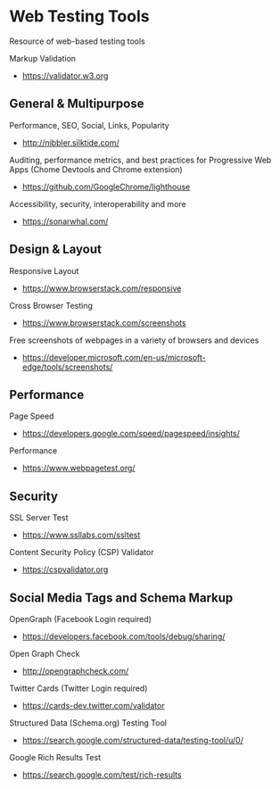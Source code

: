 # Web Testing Tools

Resource of web-based testing tools

Markup Validation
- https://validator.w3.org


## General & Multipurpose

Performance, SEO, Social, Links, Popularity
- http://nibbler.silktide.com/

Auditing, performance metrics, and best practices for Progressive Web Apps (Chome Devtools and Chrome extension)
- https://github.com/GoogleChrome/lighthouse

Accessibility, security, interoperability and more
- https://sonarwhal.com/


## Design & Layout

Responsive Layout
- https://www.browserstack.com/responsive

Cross Browser Testing
- https://www.browserstack.com/screenshots

Free screenshots of webpages in a variety of browsers and devices
- https://developer.microsoft.com/en-us/microsoft-edge/tools/screenshots/


## Performance

Page Speed
- https://developers.google.com/speed/pagespeed/insights/

Performance
- https://www.webpagetest.org/


## Security

SSL Server Test
- https://www.ssllabs.com/ssltest

Content Security Policy (CSP) Validator
- https://cspvalidator.org


## Social Media Tags and Schema Markup

OpenGraph (Facebook Login required)
- https://developers.facebook.com/tools/debug/sharing/

Open Graph Check
- http://opengraphcheck.com/

Twitter Cards (Twitter Login required)
- https://cards-dev.twitter.com/validator

Structured Data (Schema.org) Testing Tool
- https://search.google.com/structured-data/testing-tool/u/0/

Google Rich Results Test
- https://search.google.com/test/rich-results
